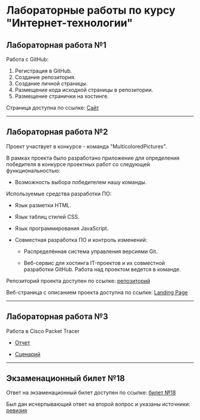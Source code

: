 # Лабораторные работы по курсу "Интернет-технологии"
## Лабораторная работа №1
Работа с GitHub:
1. Регистрация в GitHub.
2. Создание репозитория.
3. Создание личной страницы.
4. Размещение кода исходной страницы в репозитории.
5. Размещение странички на хостинге.

Страница доступна по ссылке: [Сайт](https://mistesh.github.io/itTec/)
___

## Лабораторная работа №2

 Проект участвует в конкурсе - команда "MulticoloredPictures".

В рамках проекта было разработано приложение для определения победителя в конкурсе проектных работ со следующей функциональностью:
* Возможность выбора победителем нашу команды.

Используемые средства разработки ПО:

* Язык разметки HTML.

* Язык таблиц стилей CSS.

* Язык программирования JavaScript.

* Совместная разработка ПО и контроль изменений:

  * Распределённая система управления версиями Git.

  * Веб-сервис для хостинга IT-проектов и их совместной разработки GitHub.
Работа над проектом ведется в команде.

Репозиторий проекта доступен по ссылке: [репозиторий](https://github.com/Tsyreniao/IT_MulticoloredPictures)

Веб-страница с описанием проекта доступна по ссылке: [Landing Page](https://tsyreniao.github.io/IT_MulticoloredPictures/)

___

## Лабораторная работа №3

Работа в Cisco Packet Tracer

* [Отчет](https://github.com/Mistesh/itTec/blob/main/src/report.pdf)

* [Сценарий](https://github.com/Mistesh/itTec/blob/main/src/CiscoFile.pka)

___

## Экзаменационный билет №18

Ответ на экзаменационный билет доступен по ссылке: [билет №18](https://github.com/stankin/inet-2022/wiki/exam18)

Был дан исчерпывающий ответ на второй вопрос и указаны источники: [ревизия](https://github.com/stankin/inet-2022/wiki/exam18/_compare/97d91255090ba086d47cb917e8e11dc7b86166ae...b7a1f4bcfd2403197adad64763db8def4d4a4e34)
